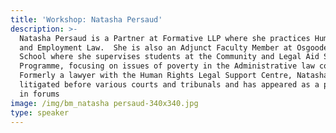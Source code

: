 ```yaml
---
title: 'Workshop: Natasha Persaud'
description: >-
  Natasha Persaud is a Partner at Formative LLP where she practices Human Rights
  and Employment Law.  She is also an Adjunct Faculty Member at Osgoode Hall Law
  School where she supervises students at the Community and Legal Aid Services
  Programme, focusing on issues of poverty in the Administrative law context.
  Formerly a lawyer with the Human Rights Legal Support Centre, Natasha has
  litigated before various courts and tribunals and has appeared as a panelist
  in forums 
image: /img/bm_natasha persaud-340x340.jpg
type: speaker
---
```


